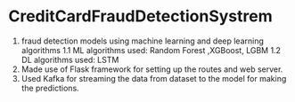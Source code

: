 # CreditCardFraudDetectionSystrem
 1. fraud detection models using machine learning and deep learning algorithms
  1.1 ML algorithms used: Random Forest ,XGBoost, LGBM
  1.2 DL algorithms used: LSTM
 2. Made use of Flask framework for setting up the routes and web server.
 3. Used Kafka for streaming the data from dataset to the model for making the predictions.
